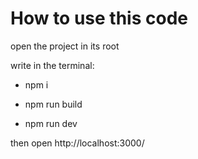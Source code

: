 # How to use this code
open the project in its root

write in the terminal:

- npm i

- npm run build

- npm run dev

then open http://localhost:3000/
